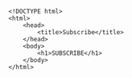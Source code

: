 <!-- make a webpage with the SUBSCRIBE text-->
```
<!DOCTYPE html>
<html>
    <head>
        <title>Subscribe</title>
    </head>
    <body>
        <h1>SUBSCRIBE</h1>
    </body>
</html>
```
